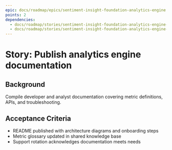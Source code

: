 ```yaml
---
epic: docs/roadmap/epics/sentiment-insight-foundation-analytics-engine.md
points: 2
dependencies:
  - docs/roadmap/stories/sentiment-insight-foundation-analytics-engine-06-cache-strategy.md
  - docs/roadmap/stories/sentiment-insight-foundation-analytics-engine-07-governance-dash.md
---
```

# Story: Publish analytics engine documentation

## Background
Compile developer and analyst documentation covering metric definitions, APIs, and troubleshooting.

## Acceptance Criteria
- README published with architecture diagrams and onboarding steps
- Metric glossary updated in shared knowledge base
- Support rotation acknowledges documentation meets needs

